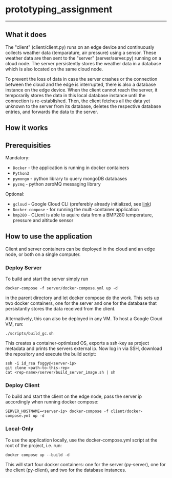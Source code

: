 # prototyping_assignment
---
## What it does

The "client" (client/client.py) runs on an edge device and continuously collects weather data (temparature, air pressure)
using a sensor. These weather data are then sent to the "server" (server/server.py) running on a cloud node. The server
persistently stores the weather data in a database which is also located on the same cloud node.

To prevent the loss of data in case the server crashes or the connection between the cloud and the edge is interrupted,
there is also a database instance on the edge device. When the client cannot reach the server, it temporarily stores
the data in this local database instance until the connection is re-established. Then, the client fetches all the data
yet unknown to the server from its database, deletes the respective database entries, and forwards the data to the server.

## How it works
## Prerequisities

Mandatory:

 - `Docker` - the application is running in docker containers
 - `Python3`
 - `pymongo` - python library to query mongoDB databases
 - `pyzmq` - python zeroMQ messaging library

Optional:

 - `gcloud` - Google Cloud CLI (preferebly already initialized, see [link](https://cloud.google.com/sdk/docs/initializing))
 - `Docker-compose` - for running the multi-container application
 - `bmp280` - CLient is able to aquire data from a BMP280 temperature, pressure and altitude sensor
## How to use the application
Client and server containers can be deployed in the cloud and an edge node, or both on a single computer.

### Deploy Server
To build and start the server simply run 
```
docker-compose -f server/docker-compose.yml up -d
```
in the parent directory and let docker compose do the work. This sets up two docker containers, one for the server and one for the database that persistantly stores the data received from the client.


Alternatively, this can also be deployed in any VM. To host a Google Cloud VM, run:
```
./scripts/build_gc.sh
```
This creates a container-optimized OS, exports a ssh-key as project metadata and prints the servers external ip. Now log in via SSH, download the repository and execute the build script:
```
ssh -i id_rsa foggy@<server-ip>
git clone <path-to-this-rep>
cat <rep-name>/server/build_server_image.sh | sh
```

### Deploy Client
To build and start the client on the edge node, pass the server ip accordingly when running docker compose:
```
SERVER_HOSTNAME=<server-ip> docker-compose -f client/docker-compose.yml up -d
```

### Local-Only

To use the application locally, use the docker-compose.yml script at the root of the project, i.e. run:
```
docker compose up --build -d
```

This will start four docker containers: one for the server (py-server), one for the client (py-client), and two for the
database instances.
